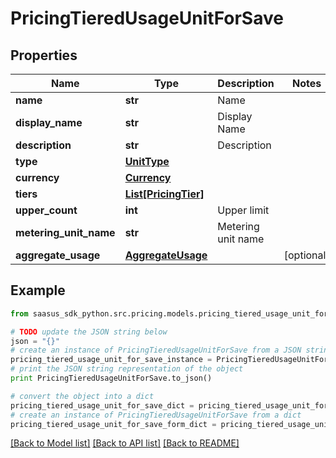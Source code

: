 # PricingTieredUsageUnitForSave


## Properties

Name | Type | Description | Notes
------------ | ------------- | ------------- | -------------
**name** | **str** | Name | 
**display_name** | **str** | Display Name | 
**description** | **str** | Description | 
**type** | [**UnitType**](UnitType.md) |  | 
**currency** | [**Currency**](Currency.md) |  | 
**tiers** | [**List[PricingTier]**](PricingTier.md) |  | 
**upper_count** | **int** | Upper limit | 
**metering_unit_name** | **str** | Metering unit name | 
**aggregate_usage** | [**AggregateUsage**](AggregateUsage.md) |  | [optional] 

## Example

```python
from saasus_sdk_python.src.pricing.models.pricing_tiered_usage_unit_for_save import PricingTieredUsageUnitForSave

# TODO update the JSON string below
json = "{}"
# create an instance of PricingTieredUsageUnitForSave from a JSON string
pricing_tiered_usage_unit_for_save_instance = PricingTieredUsageUnitForSave.from_json(json)
# print the JSON string representation of the object
print PricingTieredUsageUnitForSave.to_json()

# convert the object into a dict
pricing_tiered_usage_unit_for_save_dict = pricing_tiered_usage_unit_for_save_instance.to_dict()
# create an instance of PricingTieredUsageUnitForSave from a dict
pricing_tiered_usage_unit_for_save_form_dict = pricing_tiered_usage_unit_for_save.from_dict(pricing_tiered_usage_unit_for_save_dict)
```
[[Back to Model list]](../README.md#documentation-for-models) [[Back to API list]](../README.md#documentation-for-api-endpoints) [[Back to README]](../README.md)


